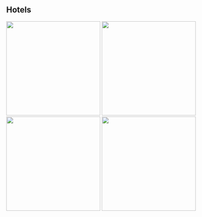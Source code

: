## Hotels
  <img src="https://i.ibb.co/wdXY7J1/Screenshot-20231120-143415.png" width="250">  <img src="https://i.ibb.co/SmQdNfc/Screenshot-20231120-143428.png" width="250">
 <img src="https://i.ibb.co/DQHzcrv/Screenshot-20231120-143435.png" width="250">
 <img src="https://i.ibb.co/d6v5n9q/Screenshot-20231120-143446.png" width="250">

